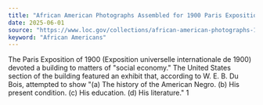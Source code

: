 ```yaml
---
title: "African American Photographs Assembled for 1900 Paris Exposition"
date: 2025-06-01
source: "https://www.loc.gov/collections/african-american-photographs-1900-paris-exposition/about-this-collection/"
keyword: "African Americans"
---
```


The Paris Exposition of 1900 (Exposition universelle internationale de 1900) devoted a building to matters of "social economy." The United States section of the building featured an exhibit that, according to W. E. B. Du Bois, attempted to show "(a) The history of the American Negro. (b) His present condition. (c) His education. (d) His literature." 1

